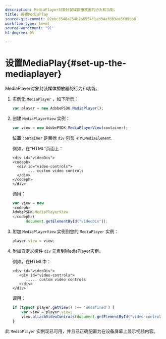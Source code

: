 ```yaml
---
description: MediaPlayer对象封装媒体播放器的行为和功能。
title: 设置MediaPlay
source-git-commit: 02ebc3548a254b2a6554f1ab34afbb3ea5f09bb8
workflow-type: tm+mt
source-wordcount: '91'
ht-degree: 0%

---
```


# 设置MediaPlay{#set-up-the-mediaplayer}

MediaPlayer对象封装媒体播放器的行为和功能。

1. 实例化 `MediaPlayer` ，如下所示：

   ```js
   var player = new AdobePSDK.MediaPlayer();
   ```

1. 创建 `MediaPlayerView` 实例：

   ```js
   var view = new AdobePSDK.MediaPlayerView(container);
   ```

   位置 `container` 是目标 `div` 包含 `HTMLMediaElement`.

   例如，在“HTML”页面上：

   ```
   <div id="videoDiv"> 
   <codeph>
     <div id="video-controls"> 
          ... custom video controls 
     </div> 
   </codeph> 
   </div>
   ```

   调用：

   ```js
   var view = new  
   <codeph>
   AdobePSDK.MediaPlayerView 
   </codeph>( 
         document.getElementById("videoDiv"));  
   ```

1. 附加 `MediaPlayerView` 实例到您的 `MediaPlayer` 实例：

   ```js
   player.view = view;
   ```

1. 附加自定义控件 `div` 元素到MediaPlayer实例。

   例如，在HTML中：

   ```
   <div id="videoDiv"> 
      <div id="video-controls"> 
         ..... custom video controls 
      </div> 
   </div>
   ```

   调用：

   ```js
   if (typeof player.getView() !== 'undefined') { 
       var view = player.view; 
       view.attachVideoControls(document.getElementById("video-controls")); 
   }
   ```

此 `MediaPlayer` 实例现已可用，并且已正确配置为在设备屏幕上显示视频内容。
